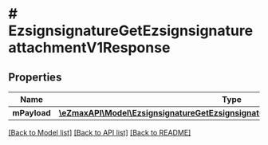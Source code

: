 # # EzsignsignatureGetEzsignsignatureattachmentV1Response

## Properties

Name | Type | Description | Notes
------------ | ------------- | ------------- | -------------
**mPayload** | [**\eZmaxAPI\Model\EzsignsignatureGetEzsignsignatureattachmentV1ResponseMPayload**](EzsignsignatureGetEzsignsignatureattachmentV1ResponseMPayload.md) |  |

[[Back to Model list]](../../README.md#models) [[Back to API list]](../../README.md#endpoints) [[Back to README]](../../README.md)
